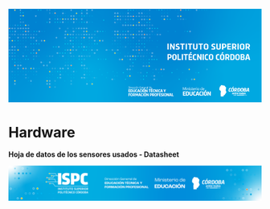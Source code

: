 ![fin](/assets/BannerElect.png)


# Hardware

**Hoja de datos de los sensores usados - Datasheet**

![Logo](/assets/Curso%20ISPC.png)
